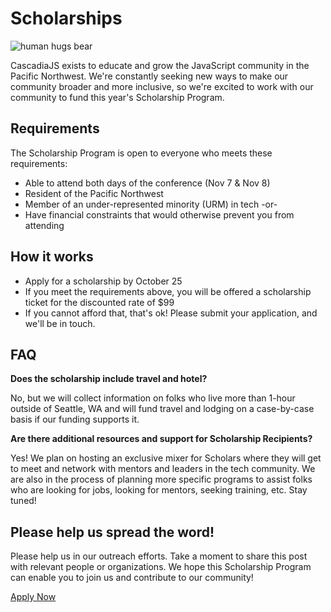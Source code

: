 # Scholarships

![human hugs bear](https://pbs.twimg.com/media/CfSwy1aUIAA7E6Q.jpg:large)

CascadiaJS exists to educate and grow the JavaScript community in the Pacific Northwest. We're constantly seeking new ways to make our community broader and more inclusive, so we're excited to work with our community to fund this year's Scholarship Program.

## Requirements

The Scholarship Program is open to everyone who meets these requirements:

- Able to attend both days of the conference (Nov 7 &amp; Nov 8)
- Resident of the Pacific Northwest
- Member of an under-represented minority (URM) in tech -or-
- Have financial constraints that would otherwise prevent you from attending

## How it works

- Apply for a scholarship by October 25
- If you meet the requirements above, you will be offered a scholarship ticket for the discounted rate of $99
- If you cannot afford that, that's ok! Please submit your application, and we'll be in touch.

## FAQ

**Does the scholarship include travel and hotel?**

No, but we will collect information on folks who live more than 1-hour outside of Seattle, WA and will fund travel and lodging on a case-by-case basis if our funding supports it.

**Are there additional resources and support for Scholarship Recipients?**

Yes! We plan on hosting an exclusive mixer for Scholars where they will get to meet and network with mentors and leaders in the tech community. We are also in the process of planning more specific programs to assist folks who are looking for jobs, looking for mentors, seeking training, etc. Stay tuned!

## Please help us spread the word!

Please help us in our outreach efforts. Take a moment to share this post with relevant people or organizations. We hope this Scholarship Program can enable you to join us and contribute to our community!

<a class="cta" href="https://cascadiajs.typeform.com/to/GrPvrj">Apply Now</a>
